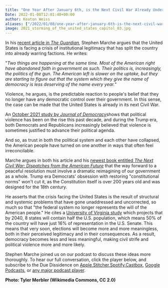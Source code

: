 ```yaml
---
title: "One Year After January 6th, is the Next Civil War Already Underway?"
Date: 2022-01-08T12:01:40+00:00
author: Keaton Weiss
aliases: ["/2022/01/08/one-year-after-january-6th-is-the-next-civil-war-already-underway"]
image: 2021_storming_of_the_united_states_capitol_03.jpg
---
```


In his [recent article in *The Guardian*](https://www.theguardian.com/world/2022/jan/04/next-us-civil-war-already-here-we-refuse-to-see-it)*,* Stephen Marche argues that the United States is facing a crisis of institutional legitimacy that has split the country into already warring factions. He writes:

"*Two things are happening at the same time. Most of the American right have abandoned faith in government as such. Their politics is, increasingly, the politics of the gun. The American left is slower on the uptake, but they are starting to figure out that the system which they give the name of democracy is less deserving of the name every year.*"

Violence, he argues, is the predictable reaction to people's belief that they no longer have any democratic control over their government. In this sense, the case can be made that the United States is already in its next Civil War.

An [October 2021 study by *Journal of Democracy*](https://www.journalofdemocracy.org/articles/the-rise-of-political-violence-in-the-united-states/)shows that political violence has been on the rise this past decade, and during the Trump era, both Democrats and Republicans increasingly believed that violence is sometimes justified to advance their political agenda.

And so, as trust in both the political system and each other have collapsed, the American people have turned on one another in ways that often feel irreconcilable.

Marche argues in both his article and his [newest book entitled *The Next Civil War: Dispatches from the American Future*](https://www.simonandschuster.com/books/The-Next-Civil-War/Stephen-Marche/9781982123215) that the way forward to a peaceful resolution must involve a dramatic reimagining of our government as a whole. Trump era Democrats' obsession with restoring "constitutional norms" won't cut it, as the Constitution itself is over 200 years old and was designed for the 18th century.

He asserts that the crisis facing the United States is the result of structural and systemic problems that have gone unaddressed and uncorrected, so much so that "the federal system no longer represents the will of the American people." He cites a [University of Virginia study](https://www.washingtonpost.com/news/politics/wp/2018/07/12/in-about-20-years-half-the-population-will-live-in-eight-states/) which projects that by 2040, 8 states will contain half the U.S. population, which means 50% of the country will have just 16% of representation in the U.S. Senate. This means that very soon, elections will become more and more meaningless, both in their perceived legitimacy and in their consequences. As a result, democracy becomes less and less meaningful, making civil strife and political violence more and more likely.

Stephen Marche joined us on our podcast to discuss these ideas more thoroughly. To hear our full conversation, click the player below, and subscribe to the Due Dissidence on [Apple,](https://podcasts.apple.com/us/podcast/due-dissidence/id1457244081)[Stitcher](https://www.stitcher.com/podcast/due-dissidence)[,](https://podcasts.apple.com/us/podcast/due-dissidence/id1457244081)[Spotify](https://open.spotify.com/show/3jDky0r8Cg0vlYuORwWhaE)[,](https://podcasts.apple.com/us/podcast/due-dissidence/id1457244081)[Castbox](https://castbox.fm/channel/Due-Dissidence%7D-id2086184?country=us)[,](https://podcasts.apple.com/us/podcast/due-dissidence/id1457244081) [Google Podcasts](https://podcasts.google.com/feed/aHR0cHM6Ly9mZWVkcy5zb3VuZGNsb3VkLmNvbS91c2Vycy9zb3VuZGNsb3VkOnVzZXJzOjYwNjI5Njg0NC9zb3VuZHMucnNz), or [any major podcast player](https://www.podpage.com/due-dissidence-1/).

**Photo: Tyler Merbler (Wikimedia Commons, CC 2.0)**
